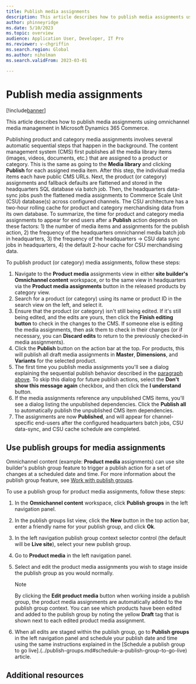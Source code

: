```yaml
---
title: Publish media assignments
description: This article describes how to publish media assignments using omnichannel media management in Microsoft Dynamics 365 Commerce.
author: phinneyridge
ms.date: 5/10/2023
ms.topic: overview
audience: Application User, Developer, IT Pro
ms.reviewer: v-chgriffin
ms.search.region: Global
ms.author: niholman
ms.search.validFrom: 2023-03-01

---
```


# Publish media assignments

[!include[banner](../includes/banner.md)]

This article describes how to publish media assignments using omnichannel media management in Microsoft Dynamics 365 Commerce.

Publishing product and category media assignments involves several automatic sequential steps that happen in the background. The content management system (CMS) first publishes all the media library items (images, videos, documents, etc.) that are assigned to a product or category. This is the same as going to the **Media library** and clicking **Publish** for each assigned media item. After this step, the individual media items each have public CMS URLs. Next, the product (or category) assignments and fallback defaults are flattened and stored in the headquarters SQL database via batch job. Then, the headquarters data-sync jobs push the flattened media assignments to Commerce Scale Unit (CSU) database(s) across configured channels. The CSU architecture has a two-hour rolling cache for product and category merchandising data from its own database. To summarize, the time for product and category media assignments to appear for end users after a **Publish** action depends on these factors: 1) the number of media items and assignments for the publish action, 2) the frequency of the headquarters omnichannel media batch job in headquarters, 3) the frequency of the headquarters -> CSU data sync jobs in headquarters, 4) the default 2-hour cache for CSU merchandising data.

To publish product (or category) media assignments, follow these steps:
1. Navigate to the **Product media** assignments view in either **site builder's** **Omnichannel content** workspace, or to the same view in headquarters via the **Product media assignments** button in the released products by category view.
2. Search for a product (or category) using its name or product ID in the search view on the left, and select it.
3. Ensure that the product (or category) isn't still being edited.  If it's still being edited, and the edits are yours, then click the **Finish editing button** to check in the changes to the CMS.  If someone else is editing the media assignments, then ask them to check in their changes (or if necessary, you can **Discard edits** to return to the previously checked-in media assignments).
4. Click the **Publish** button on the action bar at the top.  For products, this will publish all draft media assignments in **Master**, **Dimensions**, and **Variants** for the selected product.
5. The first time you publish media assignments you'll see a dialog explaining the sequential publish behavior described in the [paragraph above](#publish-media-assignments). To skip this dialog for future publish actions, select the **Don't show this message again** checkbox, and then click the **I understand** button.
6. If the media assignments reference any unpublished CMS items, you'll see a dialog listing the unpublished dependencies.  Click the **Publish all** to automatically publish the unpublished CMS item dependencies.
7. The assignments are now **Published**, and will appear for channel-specific end-users after the configured headquarters batch jobs, CSU data-sync, and CSU cache schedule are completed.

## Use publish groups for media assignments

Omnichannel content (example: **Product media** assignments) can use site builder's publish group feature to trigger a publish action for a set of changes at a scheduled date and time.  For more information about the publish group feature, see [Work with publish groups](../publish-groups.md).

To use a publish group for product media assignments, follow these steps:
1. In the **Omnichannel content** workspace, click **Publish groups** in the left navigation panel.
2. In the publish groups list view, click the **New** button in the top action bar, enter a friendly name for your publish group, and click **Ok**.
3. In the left navigation publish group context selector control (the default will be **Live site**), select your new publish group.  
4. Go to **Product media** in the left navigation panel.
5. Select and edit the product media assignments you wish to stage inside the publish group as you would normally. 

    > [!NOTE]
    > By clicking the **Edit product media** button when working inside a publish group, the product media assignments are automatically added to the publish group context.  You can see which products have been edited and added to the publish group by noting the yellow **Draft** tag that is shown next to each edited product media assignment.

6. When all edits are staged within the publish group, go to **Publish groups** in the left navigation panel and schedule your publish date and time using the same instructions explained in the [Schedule a publish group to go live].(../publish-groups.md#schedule-a-publish-group-to-go-live) article.

## Additional resources
